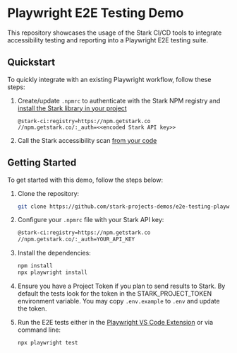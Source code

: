 # Playwright E2E Testing Demo

This repository showcases the usage of the Stark CI/CD tools to integrate accessibility testing and reporting into a Playwright E2E testing suite.

## Quickstart

To quickly integrate with an existing Playwright workflow, follow these steps:

1. Create/update `.npmrc` to authenticate with the Stark NPM registry and [install the Stark library in your project](package.json#L12)

   ```
   @stark-ci:registry=https://npm.getstark.co
   //npm.getstark.co/:_auth=<<encoded Stark API key>>
   ```

2. Call the Stark accessibility scan [from your code](tests/example.spec.ts#L19)

## Getting Started

To get started with this demo, follow the steps below:

1. Clone the repository:

   ```bash
   git clone https://github.com/stark-projects-demos/e2e-testing-playwright.git
   ```

2. Configure your `.npmrc` file with your Stark API key:

   ```bash
   @stark-ci:registry=https://npm.getstark.co
   //npm.getstark.co/:_auth=YOUR_API_KEY
   ```

3. Install the dependencies:

   ```bash
   npm install
   npx playwright install
   ```

4. Ensure you have a Project Token if you plan to send results to Stark. By default the tests look for the token in the STARK_PROJECT_TOKEN environment variable. You may copy `.env.example` to `.env` and update the token.

5. Run the E2E tests either in the [Playwright VS Code Extension](https://playwright.dev/docs/getting-started-vscode) or via command line:

   ```bash
   npx playwright test
   ```
